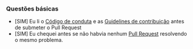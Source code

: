 ### Questões básicas

* [SIM] Eu li o [Código de conduta](https://github.com/Inspire-Poli-USP/Inspire-OpenLung/blob/master/CODE_OF_CONDUCT.md) e as [Guidelines de contribuição](https://github.com/Inspire-Poli-USP/Inspire-OpenLung/blob/master/CONTRIBUTING.md) antes de submeter o Pull Request
* [SIM] Eu chequei antes se não habvia nenhum [Pull Request](https://github.com/Inspire-Poli-USP/Inspire-OpenLung/pulls) resolvendo o mesmo problema.

<!-- Você pode apagar qualquer parte abaixo que não se aplique ao seu pull request -->
